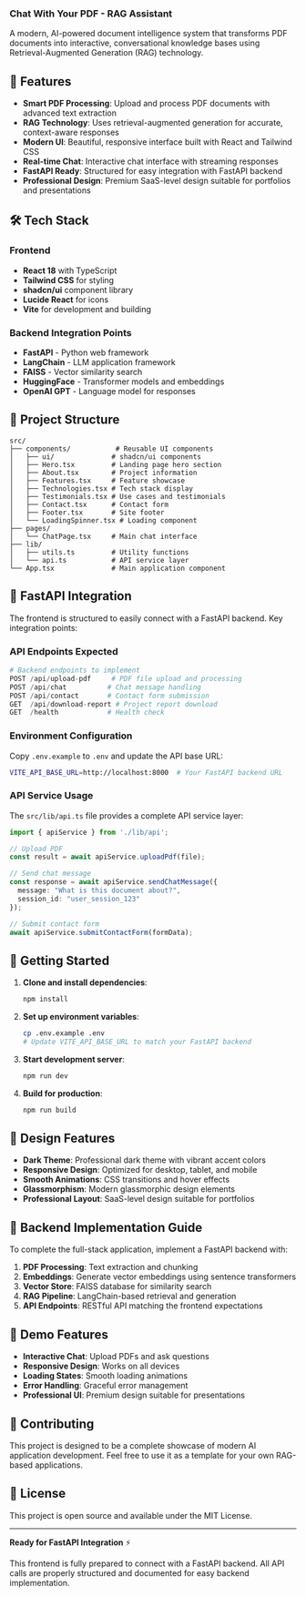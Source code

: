 ### Chat With Your PDF - RAG Assistant

A modern, AI-powered document intelligence system that transforms PDF documents into interactive, conversational knowledge bases using Retrieval-Augmented Generation (RAG) technology.

## 🚀 Features

- **Smart PDF Processing**: Upload and process PDF documents with advanced text extraction
- **RAG Technology**: Uses retrieval-augmented generation for accurate, context-aware responses
- **Modern UI**: Beautiful, responsive interface built with React and Tailwind CSS
- **Real-time Chat**: Interactive chat interface with streaming responses
- **FastAPI Ready**: Structured for easy integration with FastAPI backend
- **Professional Design**: Premium SaaS-level design suitable for portfolios and presentations

## 🛠️ Tech Stack

### Frontend
- **React 18** with TypeScript
- **Tailwind CSS** for styling
- **shadcn/ui** component library
- **Lucide React** for icons
- **Vite** for development and building

### Backend Integration Points
- **FastAPI** - Python web framework
- **LangChain** - LLM application framework
- **FAISS** - Vector similarity search
- **HuggingFace** - Transformer models and embeddings
- **OpenAI GPT** - Language model for responses

## 📁 Project Structure

```
src/
├── components/           # Reusable UI components
│   ├── ui/              # shadcn/ui components
│   ├── Hero.tsx         # Landing page hero section
│   ├── About.tsx        # Project information
│   ├── Features.tsx     # Feature showcase
│   ├── Technologies.tsx # Tech stack display
│   ├── Testimonials.tsx # Use cases and testimonials
│   ├── Contact.tsx      # Contact form
│   ├── Footer.tsx       # Site footer
│   └── LoadingSpinner.tsx # Loading component
├── pages/
│   └── ChatPage.tsx     # Main chat interface
├── lib/
│   ├── utils.ts         # Utility functions
│   └── api.ts           # API service layer
└── App.tsx              # Main application component
```

## 🔧 FastAPI Integration

The frontend is structured to easily connect with a FastAPI backend. Key integration points:

### API Endpoints Expected

```python
# Backend endpoints to implement
POST /api/upload-pdf     # PDF file upload and processing
POST /api/chat          # Chat message handling
POST /api/contact       # Contact form submission
GET  /api/download-report # Project report download
GET  /health            # Health check
```

### Environment Configuration

Copy `.env.example` to `.env` and update the API base URL:

```bash
VITE_API_BASE_URL=http://localhost:8000  # Your FastAPI backend URL
```

### API Service Usage

The `src/lib/api.ts` file provides a complete API service layer:

```typescript
import { apiService } from './lib/api';

// Upload PDF
const result = await apiService.uploadPdf(file);

// Send chat message
const response = await apiService.sendChatMessage({
  message: "What is this document about?",
  session_id: "user_session_123"
});

// Submit contact form
await apiService.submitContactForm(formData);
```

## 🚀 Getting Started

1. **Clone and install dependencies**:
   ```bash
   npm install
   ```

2. **Set up environment variables**:
   ```bash
   cp .env.example .env
   # Update VITE_API_BASE_URL to match your FastAPI backend
   ```

3. **Start development server**:
   ```bash
   npm run dev
   ```

4. **Build for production**:
   ```bash
   npm run build
   ```

## 🎨 Design Features

- **Dark Theme**: Professional dark theme with vibrant accent colors
- **Responsive Design**: Optimized for desktop, tablet, and mobile
- **Smooth Animations**: CSS transitions and hover effects
- **Glassmorphism**: Modern glassmorphic design elements
- **Professional Layout**: SaaS-level design suitable for portfolios

## 🔗 Backend Implementation Guide

To complete the full-stack application, implement a FastAPI backend with:

1. **PDF Processing**: Text extraction and chunking
2. **Embeddings**: Generate vector embeddings using sentence transformers
3. **Vector Store**: FAISS database for similarity search
4. **RAG Pipeline**: LangChain-based retrieval and generation
5. **API Endpoints**: RESTful API matching the frontend expectations

## 📱 Demo Features

- **Interactive Chat**: Upload PDFs and ask questions
- **Responsive Design**: Works on all devices
- **Loading States**: Smooth loading animations
- **Error Handling**: Graceful error management
- **Professional UI**: Premium design suitable for presentations

## 🤝 Contributing

This project is designed to be a complete showcase of modern AI application development. Feel free to use it as a template for your own RAG-based applications.

## 📄 License

This project is open source and available under the MIT License.

---

**Ready for FastAPI Integration** ⚡

This frontend is fully prepared to connect with a FastAPI backend. All API calls are properly structured and documented for easy backend implementation.
